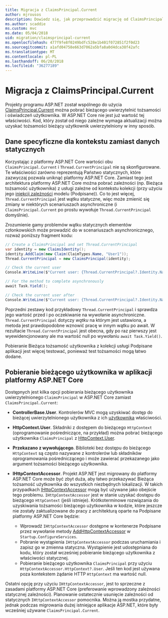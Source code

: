 ```yaml
---
title: Migracja z ClaimsPrincipal.Current
author: mjrousos
description: Dowiedz się, jak przeprowadzić migrację od ClaimsPrincipal.Current można pobrać bieżącego użytkownika uwierzytelnionego tożsamości i oświadczeń z platformy ASP.NET Core.
ms.author: scaddie
ms.custom: mvc
ms.date: 05/04/2018
uid: migration/claimsprincipal-current
ms.openlocfilehash: 477f9fe8f0249bdfc528e1b401f072851f2f0d23
ms.sourcegitcommit: a1afd04758e663d7062a5bfa8a0d4dca38f42afc
ms.translationtype: MT
ms.contentlocale: pl-PL
ms.lasthandoff: 06/20/2018
ms.locfileid: "36277189"
---
```

# <a name="migrate-from-claimsprincipalcurrent"></a>Migracja z ClaimsPrincipal.Current

Projekty programu ASP.NET został wspólnego do użycia [ClaimsPrincipal.Current](/dotnet/api/system.security.claims.claimsprincipal.current) można pobrać bieżącego uwierzytelnić tożsamości i oświadczeń użytkownika. W ASP.NET Core nie jest już wartość tej właściwości. Kod, który został od niego zależne wymaga aktualizacji można uzyskać tożsamości bieżący użytkownik uwierzytelniony w inny sposób.

## <a name="context-specific-data-instead-of-static-data"></a>Dane specyficzne dla kontekstu zamiast danych statycznych

Korzystając z platformy ASP.NET Core wartości obu `ClaimsPrincipal.Current` i `Thread.CurrentPrincipal` nie są skonfigurowane. Te właściwości zarówno reprezentują Państwo statycznych, które zazwyczaj pozwala uniknąć platformy ASP.NET Core. Zamiast tego jest architektura platformy ASP.NET Core można pobrać zależności (np. Bieżąca tożsamość użytkownika) z usługi zależne od kontekstu kolekcji (przy użyciu jego [iniekcji zależności](xref:fundamentals/dependency-injection) modelu (Podpisane)). Co to jest więcej, `Thread.CurrentPrincipal` jest wątku statyczne, więc może zmienić się zmiany w niektórych scenariuszach asynchroniczne (i `ClaimsPrincipal.Current` po prostu wywołuje `Thread.CurrentPrincipal` domyślnie).

Zrozumienie gamy problemów wątku statycznych elementów członkowskich może prowadzić do w scenariuszach asynchronicznego, rozważ poniższy fragment kodu:

```csharp
// Create a ClaimsPrincipal and set Thread.CurrentPrincipal
var identity = new ClaimsIdentity();
identity.AddClaim(new Claim(ClaimTypes.Name, "User1"));
Thread.CurrentPrincipal = new ClaimsPrincipal(identity);

// Check the current user
Console.WriteLine($"Current user: {Thread.CurrentPrincipal?.Identity.Name}");

// For the method to complete asynchronously
await Task.Yield();

// Check the current user after
Console.WriteLine($"Current user: {Thread.CurrentPrincipal?.Identity.Name}");
```

Poprzedni zestawy kod przykładowy `Thread.CurrentPrincipal` i sprawdza jego wartość przed i po oczekiwanie na wywołanie asynchroniczne. `Thread.CurrentPrincipal` dotyczy *wątku* na którym jest ustawiona, a metoda jest prawdopodobne wznowić pracę w innym wątku po await. W rezultacie `Thread.CurrentPrincipal` jest obecna, gdy po raz pierwszy jest wyewidencjonowany ale ma wartość null po wywołaniu `await Task.Yield()`.

Pobieranie Bieżąca tożsamość użytkownika z kolekcji usługi Podpisane aplikacji jest więcej testować, ponieważ test tożsamości mogą łatwo dodane.

## <a name="retrieve-the-current-user-in-an-aspnet-core-app"></a>Pobieranie bieżącego użytkownika w aplikacji platformy ASP.NET Core

Dostępnych jest kilka opcji pobierania bieżącego użytkownika uwierzytelnionego `ClaimsPrincipal` w ASP.NET Core zamiast `ClaimsPrincipal.Current`:

* **ControllerBase.User**. Kontrolerów MVC mogą uzyskiwać dostęp do bieżącej uwierzytelnionego użytkownika z ich [użytkownika](/dotnet/api/microsoft.aspnetcore.mvc.controllerbase.user) właściwości.
* **HttpContext.User**. Składniki z dostępem do bieżącego `HttpContext` (oprogramowanie pośredniczące, na przykład) można pobrać bieżącego użytkownika `ClaimsPrincipal` z [HttpContext.User](/dotnet/api/microsoft.aspnetcore.http.httpcontext.user).
* **Przekazano z wywołującego**. Biblioteki bez dostępu do bieżącego `HttpContext` są często nazywane z kontrolerów lub składników oprogramowania pośredniczącego i może zawierać przekazanego jako argument tożsamości bieżącego użytkownika.
* **IHttpContextAccessor**. Projekt ASP.NET jest migrowany do platformy ASP.NET Core może być zbyt duża, aby łatwo przekazywać Bieżąca tożsamość użytkownika do wszystkich niezbędnych lokalizacji. W takich przypadkach [IHttpContextAccessor](/dotnet/api/microsoft.aspnetcore.http.ihttpcontextaccessor) mogą być używane jako obejście tego problemu. `IHttpContextAccessor` jest w stanie uzyskać dostępu do bieżącego `HttpContext` (jeśli istnieje). Krótkoterminowe rozwiązania do uzyskiwania tożsamości bieżącego użytkownika w kodzie, które jeszcze nie zostały zaktualizowane do pracy z architekturą oparte na Podpisane platformy ASP.NET Core będzie:

  * Wprowadź `IHttpContextAccessor` dostępne w kontenerze Podpisane przez wywołanie metody [AddHttpContextAccessor](https://github.com/aspnet/Hosting/issues/793) w `Startup.ConfigureServices`.
  * Pobranie wystąpienia `IHttpContextAccessor` podczas uruchamiania i zapisz go w zmienna statyczna. Wystąpienie jest udostępniana do kodu, który został wcześniej pobieranie bieżącego użytkownika z właściwości statycznej.
  * Pobieranie bieżącego użytkownika `ClaimsPrincipal` przy użyciu `HttpContextAccessor.HttpContext?.User`. Jeśli ten kod jest używana poza kontekstem żądanie HTTP `HttpContext` ma wartość null.

Ostatni opcję przy użyciu `IHttpContextAccessor`, jest to sprzeczne z zasadami platformy ASP.NET Core (preferowanie wprowadzony zależności statycznej zależności). Planowanie ostatecznie usunięcie zależności od statycznych `IHttpContextAccessor` pomocnika. Można ją mostka przydatne, jednak podczas migrowania dużej istniejące aplikacje ASP.NET, które były wcześniej używane `ClaimsPrincipal.Current`.
